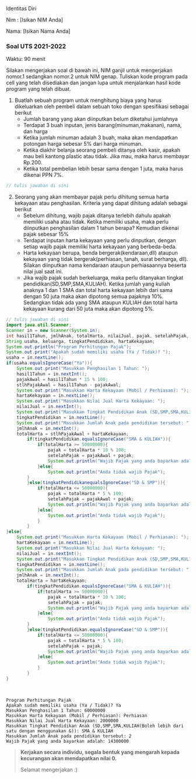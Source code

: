 Identitas Diri

Nim : [Isikan NIM Anda]

Nama: [Isikan Nama Anda]

### Soal UTS 2021-2022
Waktu: 90 menit

Silakan mengerjakan soal di bawah ini, NIM ganjil untuk mengerjakan nomor.1 sedangkan nomor.2 untuk NIM genap. Tuliskan
kode program pada cell yang telah disediakan dan jangan lupa untuk menjalankan hasil kode program yang telah dibuat.

1. Buatlah sebuah program untuk menghitung biaya yang harus dikeluarkan oleh pembeli dalam sebuah toko dengan spesifikasi sebagai berikut
    + Jumlah barang yang akan diinputkan belum diketahui jumlahnya
    + Terdapat 3 buah inputan, jenis barang(minuman,makanan), nama, dan harga
    + Ketika jumlah minuman adalah 3 buah, maka akan mendapatkan potongan harga sebesar 5% dari harga minuman.
    + Ketika diakhir belanja seorang pembeli ditanya oleh kasir, apakah mau beli kantong plastic atau tidak. Jika mau, maka harus membayar Rp.200.
    + Ketika total pembelian lebih besar sama dengan 1 juta, maka harus dikenai PPN 7%.


```Java
// tulis jawaban di sini
```

2.	Seorang yang akan membayar pajak perlu dihitung semua harta kekayaan atau penghasilan. Kriteria yang dapat dihitung adalah sebagai berikut
    + Sebelum dihitung, wajib pajak ditanya terlebih dahulu apakah memiliki usaha atau tidak. Ketika memiliki usaha, maka perlu diinputkan penghasilan dalam 1 tahun berapa? Kemudian dikenai pajak sebesar 15%
    + Terdapat inputan harta kekayaan yang perlu dinputkan, dengan setiap wajib pajak memiliki harta kekayaan yang berbeda-beda.
    + Harta kekayaan berupa, benda bergerak(kendaraan,dll) ataupun kekayaan yang tidak bergerak(perhiasan, tanah, surat berharga, dll). Silakan diinputkan nama kendaraan ataupun perhiasaannya beserta nilai jual saat ini.
    + Jika wajib pajak sudah berkeluarga, maka perlu ditanyakan tingkat pendidikan(SD,SMP,SMA,KULIAH). Ketika jumlah yang kuliah anaknya 1 dan 1 SMA dan total harta kekayaan lebih dari sama dengan 50 juta maka akan dipotong semua pajaknya 10%. Sedangkan tidak ada yang SMA ataupun KULIAH dan total harta kekayaan kurang dari 50 juta maka akan dipotong 5%.


```Java
// tulis jawaban di sini
import java.util.Scanner;
Scanner in = new Scanner(System.in);
int hasil1Tahun, jmlhAnak, totalHarta, nilaiJual, pajak, setelahPajak, pajakAwal, stlhPajakAwal;   
String usaha, keluarga, tingkatPendidikan, hartaKekayaan;  
System.out.println("Program Perhitungan Pajak");
System.out.print("Apakah sudah memiliki usaha (Ya / Tidak)? ");
usaha = in.nextLine();
if(usaha.equalsIgnoreCase("Ya")){
    System.out.print("Masukkan Penghasilan 1 Tahun: ");
    hasil1Tahun = in.nextInt();
    pajakAwal = hasil1Tahun * 15 % 100;
    stlhPajakAwal = hasil1Tahun - pajakAwal;
    System.out.print("Masukkan Harta Kekayaan (Mobil / Perhiasan): ");
    hartaKekayaan = in.nextLine();
    System.out.print("Masukkan Nilai Jual Harta Kekayaan: ");
    nilaiJual = in.nextInt();
    System.out.print("Masukkan Tingkat Pendidikan Anak (SD,SMP,SMA,KULIAH(Boleh lebih dari satu dengan menggunakan &)): ");
    tingkatPendidikan = in.nextLine();
    System.out.print("Masukkan Jumlah Anak pada pendidikan tersebut: ");
    jmlhAnak = in.nextInt();
    totalHarta = stlhPajakAwal + hartaKekayaan;
        if(tingkatPendidikan.equalsIgnoreCase("SMA & KULIAH")){
            if(totalHarta >= 50000000){
                pajak = totalHarta * 10 % 100;
                setelahPajak = pajakAwal + pajak;
                System.out.println("Wajib Pajak yang anda bayarkan adalah: " + setelahPajak);
            }else{
                System.out.println("Anda tidak wajib Pajak");
        }
        }else(tingkatPendidikanequalsIgnoreCase("SD & SMP")){
            if(totalHarta <= 50000000){
                pajak = totalHarta * 5 % 100;
                setelahPajak = pajakAwal + pajak;
                System.out.println("Wajib Pajak yang anda bayarkan adalah: " + setelahPajak);
            }else{
                System.out.println("Anda tidak wajib Pajak");    
            }
        }
}else{
    System.out.print("Masukkan Harta Kekayaan (Mobil / Perhiasan): ");
    hartaKekayaan = in.nextLine();
    System.out.print("Masukkan Nilai Jual Harta Kekayaan: ");
    nilaiJual = in.nextInt();
    System.out.print("Masukkan Tingkat Pendidikan Anak (SD,SMP,SMA,KULIAH(Boleh lebih dari satu dengan menggunakan &)): ");
    tingkatPendidikan = in.nextLine();
    System.out.print("Masukkan Jumlah Anak pada pendidikan tersebut: ");
    jmlhAnak = in.nextInt();
    totalHarta = hartaKekayaan;
        if(tingkatPendidikan.equalsIgnoreCase("SMA & KULIAH")){
            if(totalHarta >= 50000000){
                pajak = totalHarta * 10 % 100;
                setelahPajak = pajak;
                System.out.println("Wajib Pajak yang anda bayarkan adalah: " + setelahPajak);
            }else{
                System.out.println("Anda tidak wajib Pajak");
        }
        }else(tingkatPendidikan.equalsIgnoreCase("SD & SMP")){
            if(totalHarta <= 50000000){
                pajak = totalHarta * 5 % 100;
                setelahPajak = pajak;
                System.out.println("Wajib Pajak yang anda bayarkan adalah: " + setelahPajak);
            }else{
                System.out.println("Anda tidak wajib Pajak");    
            }
        }
}    
            
    

```
    Program Perhitungan Pajak
    Apakah sudah memiliki usaha (Ya / Tidak)? Ya
    Masukkan Penghasilan 1 Tahun: 60000000
    Masukkan Harta Kekayaan (Mobil / Perhiasan): Perhiasan
    Masukkan Nilai Jual Harta Kekayaan: 2000000
    Masukkan Tingkat Pendidikan Anak (SD,SMP,SMA,KULIAH(Boleh lebih dari satu dengan menggunakan &)): SMA & KULIAH
    Masukkan Jumlah Anak pada pendidikan tersebut: 2
    Wajib Pajak yang anda bayarkan adalah: 14300000 

    


> **Kerjakan secara individu, segala bentuk yang mengarah kepada kecurangan akan mendapatkan nilai 0.**
>
> Selamat mengerjakan :)

